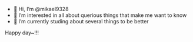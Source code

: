 - 👋 Hi, I’m @mikael9328
- 👀 I’m interested in all about querious things that make me want to know
- 🌱 I’m currently studing about several things to be better


Happy day~!!!

<!---
mikael9328/mikael9328 is a ✨ special ✨ repository because its `README.md` (this file) appears on your GitHub profile.
You can click the Preview link to take a look at your changes.
--->
